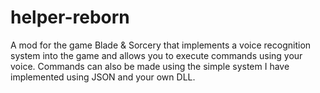 # helper-reborn
A mod for the game Blade &amp; Sorcery that implements a voice recognition system into the game and allows you to execute commands using your voice. Commands can also be made using the simple system I have implemented using JSON and your own DLL.
